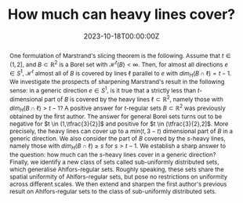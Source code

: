﻿---
title: "How much can heavy lines cover?"

# Authors
# If you created a profile for a user (e.g. the default `admin` user), write the username (folder name) here 
# and it will be replaced with their full name and linked to their profile.
authors:
- D. Dąbrowski
- T. Orponen
- H. Wang

date: "2023-10-18T00:00:00Z"
doi: ""

# Schedule page publish date (NOT publication's date).
publishDate: "2017-01-01T00:00:00Z"

# Publication type.
# Legend: 0 = Uncategorized; 1 = Conference paper; 2 = Journal article;
# 3 = Preprint / Working Paper; 4 = Report; 5 = Book; 6 = Book section;
# 7 = Thesis; 8 = Patent
publication_types: ["2"]

# Publication name and optional abbreviated publication name.
publication: To appear in J. Lond. Math. Soc.
publication_short: To appear in J. Lond. Math. Soc

abstract: "One formulation of Marstrand's slicing theorem is the following. Assume that $t \\in (1,2]$, and $B \\subset \\mathbb{R}^{2}$ is a Borel set with $\\mathcal{H}^{t}(B) < \\infty$. Then, for almost all directions $e \\in S^{1}$, $\\mathcal{H}^{t}$ almost all of $B$ is covered by lines $\\ell$ parallel to $e$ with $dim_H (B \\cap \\ell) = t - 1$.  
We investigate the prospects of sharpening Marstrand's result in the following sense: in a generic direction $e \\in S^{1}$, is it true that a strictly less than $t$-dimensional part of $B$ is covered by the heavy lines $\\ell \\subset \\mathbb{R}^{2}$, namely those with $dim_H (B \\cap \\ell) > t - 1$? A positive answer for $t$-regular sets $B \\subset \\mathbb{R}^{2}$ was previously obtained by the first author.  
The answer for general Borel sets turns out to be negative for $t \\in (1,\\tfrac{3}{2}]$ and positive for $t \\in (\\tfrac{3}{2},2]$. More precisely, the heavy lines can cover up to a $min(t,3 - t)$ dimensional part of $B$ in a generic direction. We also consider the part of $B$ covered by the $s$-heavy lines, namely those with $dim_H (B \\cap \\ell) \\geq s$ for $s > t - 1$. We establish a sharp answer to the question: how much can the $s$-heavy lines cover in a generic direction?  
Finally, we identify a new class of sets called sub-uniformly distributed sets, which generalise Ahlfors-regular sets. Roughly speaking, these sets share the spatial uniformity of Ahlfors-regular sets, but pose no restrictions on uniformity across different scales. We then extend and sharpen the first author's previous result on Ahlfors-regular sets to the class of sub-uniformly distributed sets."
# Summary. An optional shortened abstract.
# summary: Lorem ipsum dolor sit amet, consectetur adipiscing elit. Duis posuere tellus ac convallis placerat. Proin tincidunt magna sed ex sollicitudin condimentum.

tags: []

# Display this page in the Featured widget?
featured: false

# Custom links (uncomment lines below)
links:
- name: "arXiv"
  url: "https://arxiv.org/abs/2310.11219"

url_pdf: ''
url_code: ''
url_dataset: ''
url_poster: ''
url_project: ''
url_slides: ''
url_source: ''
url_video: ''
url_preprint: ''

# Featured image
# To use, add an image named `featured.jpg/png` to your page's folder. 
# image:
#  caption: 'Image credit: [**Unsplash**](https://unsplash.com/photos/pLCdAaMFLTE)'
#  focal_point: ""
#  preview_only: false

# Associated Projects (optional).
#   Associate this publication with one or more of your projects.
#   Simply enter your project's folder or file name without extension.
#   E.g. `internal-project` references `content/project/internal-project/index.md`.
#   Otherwise, set `projects: []`.
# projects:
# - example

# Slides (optional).
#   Associate this publication with Markdown slides.
#   Simply enter your slide deck's filename without extension.
#   E.g. `slides: "example"` references `content/slides/example/index.md`.
#   Otherwise, set `slides: ""`.
# slides: example
---

